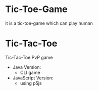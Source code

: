 # Tic-Toe-Game
it is a tic-toe-game which can play human
# Tic-Tac-Toe
Tic-Tac-Toe PvP game 
* Java Version: 
  * CLI game
* JavaScript Version:
  * using p5js

